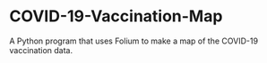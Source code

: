 # COVID-19-Vaccination-Map
A Python program that uses Folium to make a map of the COVID-19 vaccination data.
